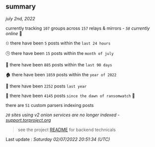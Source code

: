 
## summary
_july 2nd, 2022_

currently tracking `107` groups across `157` relays & mirrors - _`58` currently online_ 📡

⏲ there have been `5` posts within the `last 24 hours`

🕓 there have been `15` posts within the `month of july`

📅 there have been `885` posts within the `last 90 days`

🏚 there have been `1859` posts within the `year of 2022`

🚀 there have been `2252` posts `last year`

🦕 there have been `4145` posts `since the dawn of ransomwatch` 🐣

there are `51` custom parsers indexing posts

_`20` sites using v2 onion services are no longer indexed - [support.torproject.org](https://support.torproject.org/onionservices/v2-deprecation/)_

> see the project [README](https://github.com/jmousqueton/ransomwatch#readme) for backend technicals



Last update : _Saturday 02/07/2022 20:51:34 (UTC)_

